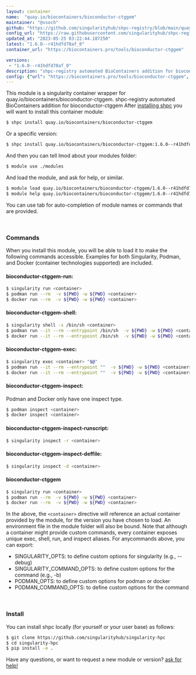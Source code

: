 ```yaml
---
layout: container
name:  "quay.io/biocontainers/bioconductor-ctggem"
maintainer: "@vsoch"
github: "https://github.com/singularityhub/shpc-registry/blob/main/quay.io/biocontainers/bioconductor-ctggem/container.yaml"
config_url: "https://raw.githubusercontent.com/singularityhub/shpc-registry/main/quay.io/biocontainers/bioconductor-ctggem/container.yaml"
updated_at: "2023-05-25 03:22:44.187250"
latest: "1.6.0--r41hdfd78af_0"
container_url: "https://biocontainers.pro/tools/bioconductor-ctggem"

versions:
 - "1.6.0--r41hdfd78af_0"
description: "shpc-registry automated BioContainers addition for bioconductor-ctggem"
config: {"url": "https://biocontainers.pro/tools/bioconductor-ctggem", "maintainer": "@vsoch", "description": "shpc-registry automated BioContainers addition for bioconductor-ctggem", "latest": {"1.6.0--r41hdfd78af_0": "sha256:a09d99d1e430e46d7b23540354ecdc954a7157d3f2d957d2341d63cb1a946cab"}, "tags": {"1.6.0--r41hdfd78af_0": "sha256:a09d99d1e430e46d7b23540354ecdc954a7157d3f2d957d2341d63cb1a946cab"}, "docker": "quay.io/biocontainers/bioconductor-ctggem"}
---
```


This module is a singularity container wrapper for quay.io/biocontainers/bioconductor-ctggem.
shpc-registry automated BioContainers addition for bioconductor-ctggem
After [installing shpc](#install) you will want to install this container module:


```bash
$ shpc install quay.io/biocontainers/bioconductor-ctggem
```

Or a specific version:

```bash
$ shpc install quay.io/biocontainers/bioconductor-ctggem:1.6.0--r41hdfd78af_0
```

And then you can tell lmod about your modules folder:

```bash
$ module use ./modules
```

And load the module, and ask for help, or similar.

```bash
$ module load quay.io/biocontainers/bioconductor-ctggem/1.6.0--r41hdfd78af_0
$ module help quay.io/biocontainers/bioconductor-ctggem/1.6.0--r41hdfd78af_0
```

You can use tab for auto-completion of module names or commands that are provided.

<br>

### Commands

When you install this module, you will be able to load it to make the following commands accessible.
Examples for both Singularity, Podman, and Docker (container technologies supported) are included.

#### bioconductor-ctggem-run:

```bash
$ singularity run <container>
$ podman run --rm  -v ${PWD} -w ${PWD} <container>
$ docker run --rm  -v ${PWD} -w ${PWD} <container>
```

#### bioconductor-ctggem-shell:

```bash
$ singularity shell -s /bin/sh <container>
$ podman run --it --rm --entrypoint /bin/sh  -v ${PWD} -w ${PWD} <container>
$ docker run --it --rm --entrypoint /bin/sh  -v ${PWD} -w ${PWD} <container>
```

#### bioconductor-ctggem-exec:

```bash
$ singularity exec <container> "$@"
$ podman run --it --rm --entrypoint ""  -v ${PWD} -w ${PWD} <container> "$@"
$ docker run --it --rm --entrypoint ""  -v ${PWD} -w ${PWD} <container> "$@"
```

#### bioconductor-ctggem-inspect:

Podman and Docker only have one inspect type.

```bash
$ podman inspect <container>
$ docker inspect <container>
```

#### bioconductor-ctggem-inspect-runscript:

```bash
$ singularity inspect -r <container>
```

#### bioconductor-ctggem-inspect-deffile:

```bash
$ singularity inspect -d <container>
```



#### bioconductor-ctggem

```bash
$ singularity run <container>
$ podman run --rm  -v ${PWD} -w ${PWD} <container>
$ docker run --rm  -v ${PWD} -w ${PWD} <container>
```


In the above, the `<container>` directive will reference an actual container provided
by the module, for the version you have chosen to load. An environment file in the
module folder will also be bound. Note that although a container
might provide custom commands, every container exposes unique exec, shell, run, and
inspect aliases. For anycommands above, you can export:

 - SINGULARITY_OPTS: to define custom options for singularity (e.g., --debug)
 - SINGULARITY_COMMAND_OPTS: to define custom options for the command (e.g., -b)
 - PODMAN_OPTS: to define custom options for podman or docker
 - PODMAN_COMMAND_OPTS: to define custom options for the command

<br>

### Install

You can install shpc locally (for yourself or your user base) as follows:

```bash
$ git clone https://github.com/singularityhub/singularity-hpc
$ cd singularity-hpc
$ pip install -e .
```

Have any questions, or want to request a new module or version? [ask for help!](https://github.com/singularityhub/singularity-hpc/issues)
